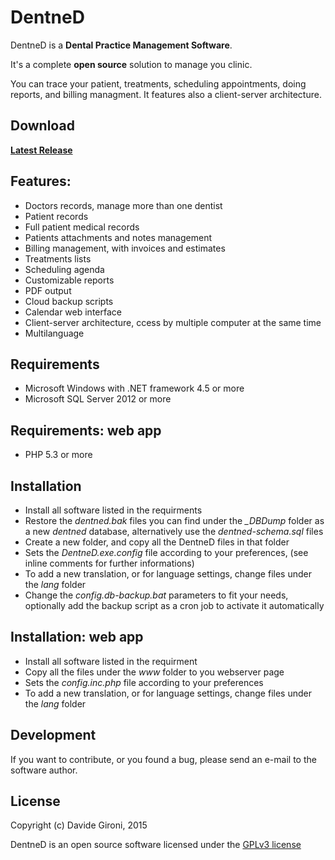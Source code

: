 # DentneD


DentneD is a **Dental Practice Management Software**.

It's a complete **open source** solution to manage you clinic.

You can trace your patient, treatments, scheduling appointments, doing reports, and billing managment.
It features also a client-server architecture.

## Download

**[Latest Release](../../releases/latest)**


## Features:

* Doctors records, manage more than one dentist
* Patient records
* Full patient medical records
* Patients attachments and notes management
* Billing management, with invoices and estimates
* Treatments lists
* Scheduling agenda
* Customizable reports
* PDF output
* Cloud backup scripts
* Calendar web interface
* Client-server architecture, ccess by multiple computer at the same time
* Multilanguage


## Requirements

* Microsoft Windows with .NET framework 4.5 or more
* Microsoft SQL Server 2012 or more


## Requirements: web app

* PHP 5.3 or more


## Installation

* Install all software listed in the requirments
* Restore the *dentned.bak* files you can find under the *_DBDump* folder as a new *dentned* database, alternatively use the *dentned-schema.sql* files
* Create a new folder, and copy all the DentneD files in that folder
* Sets the *DentneD.exe.config* file according to your preferences, (see inline comments for further informations)
* To add a new translation, or for language settings, change files under the *lang* folder
* Change the *config.db-backup.bat* parameters to fit your needs, optionally add the backup script
  as a cron job to activate it automatically


## Installation: web app

* Install all software listed in the requirment
* Copy all the files under the *www* folder to you webserver page
* Sets the *config.inc.php* file according to your preferences
* To add a new translation, or for language settings, change files under the *lang* folder


## Development

If you want to contribute, or you found a bug, please send an e-mail to the software author.


## License

Copyright (c) Davide Gironi, 2015

DentneD is an open source software licensed under the [GPLv3 license](http://opensource.org/licenses/GPL-3.0)